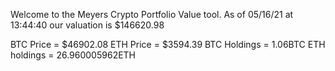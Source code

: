 Welcome to the Meyers Crypto Portfolio Value tool. 
As of 05/16/21 at 13:44:40 our valuation is $146620.98 

BTC Price = $46902.08
 ETH Price = $3594.39
BTC Holdings = 1.06BTC
 ETH holdings = 26.960005962ETH 
